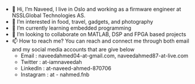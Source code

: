 - 👋 Hi, I’m Naveed, I live in Oslo and working as a firmware engineer at NSSLGlobal Technologies AS.
- 👀 I’m interested in food, travel, gadgets, and photography
- 🌱 I’m currently learning embedded programming
- 💞️ I’m looking to collaborate on MATLAB, DSP and FPGA based projects
- 📫 How to reach me? You can reach and connect me through both email and my social media accounts that are give below
  - Email : naveedahmed04-at-gmail.com, naveedahmed87-at-live.com
  - Twitter : at-iamnaveedah
  - LinkedIn : at-naveed-ahmed-870706
  - Instagram : at - nahmed.fnb

<!---
naveed087/naveed087 is a ✨ special ✨ repository because its `README.md` (this file) appears on your GitHub profile.
You can click the Preview link to take a look at your changes.
--->
